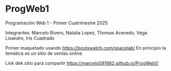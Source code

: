 # ProgWeb1
Programación Web 1 - Primer Cuatrimestre 2025

Integrantes:
Marcelo Rivero,
Natalia Lopez,
Thomas Acevedo,
Vega Lisandro,
Iris Cuadrado

Primer maquetado usando https://bootswatch.com/spacelab/
En principio la temática es un sitio de ventas online.

Link dek sitio para compartir https://marcelo091982.github.io/ProgWeb1/
